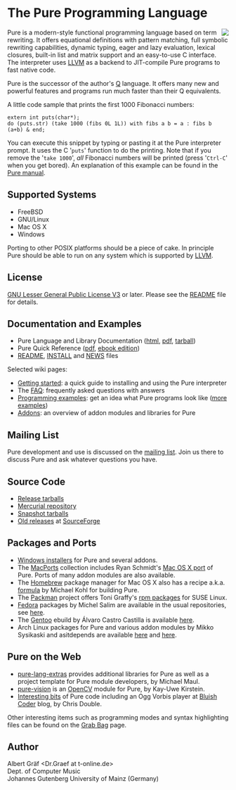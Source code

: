 # The Pure Programming Language #

<a href='http://llvm.org'><img src='http://wiki.pure-lang.googlecode.com/hg/DragonSmallText.png' align='right' border='0' /></a>

Pure is a modern-style functional programming language based on term rewriting. It offers equational definitions with pattern matching, full symbolic rewriting capabilities, dynamic typing, eager and lazy evaluation, lexical closures, built-in list and matrix support and an easy-to-use C interface. The interpreter uses [LLVM](http://llvm.org/) as a backend to JIT-compile Pure programs to fast native code.

Pure is the successor of the author's [Q](http://q-lang.sf.net/) language. It offers many new and powerful features and programs run much faster than
their Q equivalents.

A little code sample that prints the first 1000 Fibonacci numbers:

```
extern int puts(char*);
do (puts.str) (take 1000 (fibs 0L 1L)) with fibs a b = a : fibs b (a+b) & end;
```

You can execute this snippet by typing or pasting it at the Pure interpreter prompt. It uses the C '`puts`' function to do the printing. Note that if you remove the '`take 1000`', _all_ Fibonacci numbers will be printed (press '`Ctrl-C`' when you get bored). An explanation of this example can be found in the [Pure manual](http://docs.pure-lang.googlecode.com/hg/pure.html#lazy-evaluation-and-streams).

## Supported Systems ##

  * FreeBSD
  * GNU/Linux
  * Mac OS X
  * Windows

Porting to other POSIX platforms should be a piece of cake. In principle Pure should be able to run on any system which is supported by [LLVM](http://llvm.org/).

## License ##

[GNU Lesser General Public License V3](http://www.gnu.org/licenses/lgpl.html) or later. Please see the [README](http://pure-lang.googlecode.com/hg/pure/README) file for details.

## Documentation and Examples ##

  * Pure Language and Library Documentation ([html](http://docs.pure-lang.googlecode.com/hg/index.html), [pdf](http://docs.pure-lang.googlecode.com/hg/puredoc.pdf), [tarball](http://code.google.com/p/pure-lang/downloads/list?can=3&q=pure-docs))
  * Pure Quick Reference ([pdf](http://wiki.pure-lang.googlecode.com/hg/docs/pure-quickref/pure-quickref.pdf), [ebook edition](http://wiki.pure-lang.googlecode.com/hg/docs/pure-quickref/pure-quickref-a5.pdf))
  * [README](http://pure-lang.googlecode.com/hg/pure/README), [INSTALL](http://pure-lang.googlecode.com/hg/pure/INSTALL) and [NEWS](http://pure-lang.googlecode.com/hg/pure/NEWS) files

Selected wiki pages:

  * [Getting started](GettingStarted.md): a quick guide to installing and using the Pure interpreter
  * The [FAQ](FAQ.md): frequently asked questions with answers
  * [Programming examples](http://code.google.com/p/pure-lang/wiki/Examples): get an idea what Pure programs look like ([more examples](http://code.google.com/p/pure-lang/source/browse/pure/examples/))
  * [Addons](Addons.md): an overview of addon modules and libraries for Pure

## Mailing List ##

Pure development and use is discussed on the
[mailing list](http://groups.google.com/group/pure-lang).
Join us there to discuss Pure and ask whatever questions you have.

## Source Code ##

  * [Release tarballs](http://code.google.com/p/pure-lang/downloads)
  * [Mercurial repository](http://code.google.com/p/pure-lang/source/checkout)
  * [Snapshot tarballs](http://codex.sigpipe.cz/pure-lang/snapshots/)
  * [Old releases](http://sf.net/projects/pure-lang/files/pure/) at [SourceForge](http://sf.net/projects/pure-lang/)

## Packages and Ports ##

  * [Windows installers](http://code.google.com/p/pure-lang/downloads/list?can=3&q=msi) for Pure and several addons.
  * The [MacPorts](http://www.macports.org/) collection includes Ryan Schmidt's [Mac OS X port](http://trac.macports.org/browser/trunk/dports/lang/pure/Portfile) of Pure. Ports of many addon modules are also available.
  * The [Homebrew](http://github.com/mxcl/homebrew) package manager for Mac OS X also has a recipe a.k.a. [formula](http://github.com/mxcl/homebrew/blob/master/Library/Formula/pure.rb) by Michael Kohl for building Pure.
  * The [Packman](http://packman.links2linux.de/) project offers Toni Graffy's [rpm packages](http://packman.links2linux.de/package/pure) for SUSE Linux.
  * [Fedora](http://fedoraproject.org/) packages by Michel Salim are available in the usual repositories, see [here](http://koji.fedoraproject.org/koji/packageinfo?packageID=9272).
  * The [Gentoo](http://www.gentoo.org/) ebuild by Álvaro Castro Castilla is available [here](http://bugs.gentoo.org/show_bug.cgi?id=231966).
  * Arch Linux packages for Pure and various addon modules by Mikko Sysikaski and asitdepends are available [here](http://aur.archlinux.org/packages.php?ID=22893) and [here](http://aur.archlinux.org/packages.php?SeB=m&K=asitdepends).

## Pure on the Web ##

  * [pure-lang-extras](http://pure-lang-extras.googlecode.com/) provides additional libraries for Pure as well as a project template for Pure module developers, by Michael Maul.
  * [pure-vision](http://pure-vision.googlecode.com/) is an [OpenCV](http://sourceforge.net/projects/opencvlibrary/) module for Pure, by Kay-Uwe Kirstein.
  * [Interesting bits](http://www.bluishcoder.co.nz/tags/pure/) of Pure code including an Ogg Vorbis player at [Bluish Coder](http://www.bluishcoder.co.nz/) blog, by Chris Double.

Other interesting items such as programming modes and syntax highlighting files can be found on the [Grab Bag](GrabBag.md) page.

## Author ##

Albert Gräf <Dr.Graef at t-online.de><br />
Dept. of Computer Music<br />
Johannes Gutenberg University of Mainz (Germany)